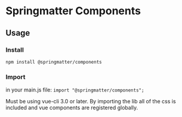 # Springmatter Components

## Usage

### Install

`npm install @springmatter/components`

### Import

in your main.js file:
`import "@springmatter/components";`

Must be using vue-cli 3.0 or later. By importing the lib all of the css is included and vue components are registered globally.
